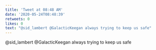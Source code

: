 ```yaml
---
title: 'Tweet at 08:48 AM'
date: '2020-05-24T08:48:39'
retweets: 0
likes: 0
text: "@sid_lambert @GalacticKeegan always trying to keep us safe"
---
```

@sid_lambert @GalacticKeegan always trying to keep us safe